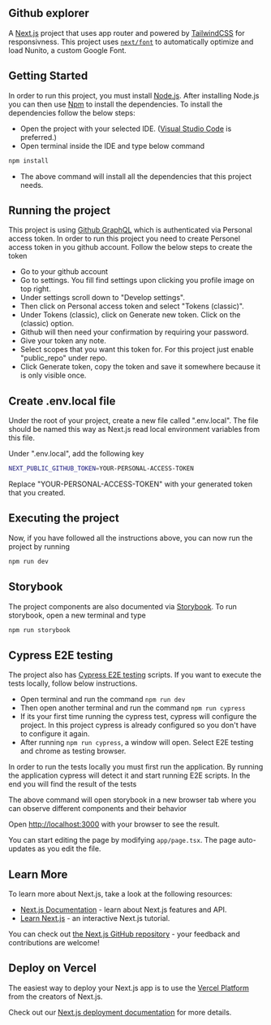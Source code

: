 ## Github explorer

A [Next.js](https://nextjs.org/) project that uses app router and powered by [TailwindCSS](https://tailwindcss.com/) for responsivness. This project uses [`next/font`](https://nextjs.org/docs/basic-features/font-optimization) to automatically optimize and load Nunito, a custom Google Font.

## Getting Started

In order to run this project, you must install [Node.js](https://nodejs.org/en). After installing Node.js you can then use [Npm](https://www.npmjs.com/) to install the dependencies. To install the dependencies follow the below steps:

- Open the project with your selected IDE. ([Visual Studio Code](https://code.visualstudio.com/) is preferred.)
- Open terminal inside the IDE and type below command

```bash
npm install
```

- The above command will install all the dependencies that this project needs.

## Running the project

This project is using [Github GraphQL](https://docs.github.com/en/graphql) which is authenticated via Personal access token. In order to run this project you need to create Personel access token in you github account. Follow the below steps to create the token

- Go to your github account
- Go to settings. You fill find settings upon clicking you profile image on top right.
- Under settings scroll down to "Develop settings".
- Then click on Personal access token and select "Tokens (classic)".
- Under Tokens (classic), click on Generate new token. Click on the (classic) option.
- Github will then need your confirmation by requiring your password.
- Give your token any note.
- Select scopes that you want this token for. For this project just enable "public_repo" under repo.
- Click Generate token, copy the token and save it somewhere because it is only visible once.

## Create .env.local file

Under the root of your project, create a new file called ".env.local". The file should be named this way as Next.js read local environment variables from this file.

Under ".env.local", add the following key

```bash
NEXT_PUBLIC_GITHUB_TOKEN=YOUR-PERSONAL-ACCESS-TOKEN
```

Replace "YOUR-PERSONAL-ACCESS-TOKEN" with your generated token that you created.

## Executing the project

Now, if you have followed all the instructions above, you can now run the project by running

```bash
npm run dev
```

## Storybook

The project components are also documented via [Storybook](https://storybook.js.org/). To run storybook, open a new terminal and type

```bash
npm run storybook
```

## Cypress E2E testing

The project also has [Cypress E2E testing](https://www.cypress.io/) scripts. If you want to execute the tests locally, follow below instructions.

- Open terminal and run the command `npm run dev`
- Then open another terminal and run the command `npm run cypress`
- If its your first time running the cypress test, cypress will configure the project. In this project cypress is already configured so you don't have to configure it again.
- After running `npm run cypress`, a window will open. Select E2E testing and chrome as testing browser.

In order to run the tests locally you must first run the application. By running the application cypress will detect it and start running E2E scripts. In the end you will find the result of the tests

The above command will open storybook in a new browser tab where you can observe different components and their behavior

Open [http://localhost:3000](http://localhost:3000) with your browser to see the result.

You can start editing the page by modifying `app/page.tsx`. The page auto-updates as you edit the file.

## Learn More

To learn more about Next.js, take a look at the following resources:

- [Next.js Documentation](https://nextjs.org/docs) - learn about Next.js features and API.
- [Learn Next.js](https://nextjs.org/learn) - an interactive Next.js tutorial.

You can check out [the Next.js GitHub repository](https://github.com/vercel/next.js/) - your feedback and contributions are welcome!

## Deploy on Vercel

The easiest way to deploy your Next.js app is to use the [Vercel Platform](https://vercel.com/new?utm_medium=default-template&filter=next.js&utm_source=create-next-app&utm_campaign=create-next-app-readme) from the creators of Next.js.

Check out our [Next.js deployment documentation](https://nextjs.org/docs/deployment) for more details.
